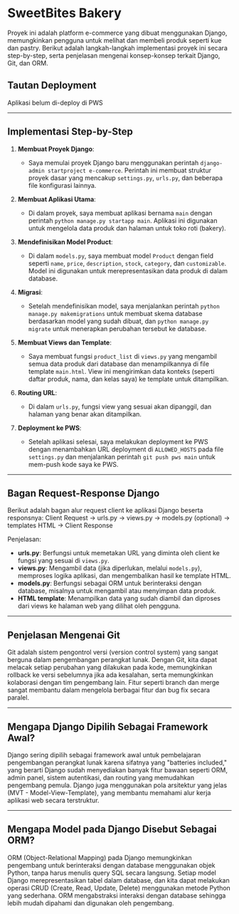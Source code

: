 # SweetBites Bakery

Proyek ini adalah platform e-commerce yang dibuat menggunakan Django, memungkinkan pengguna untuk melihat dan membeli produk seperti kue dan pastry. Berikut adalah langkah-langkah implementasi proyek ini secara step-by-step, serta penjelasan mengenai konsep-konsep terkait Django, Git, dan ORM.

## Tautan Deployment
Aplikasi belum di-deploy di PWS

---

## Implementasi Step-by-Step

1. **Membuat Proyek Django**:
   - Saya memulai proyek Django baru menggunakan perintah `django-admin startproject e-commerce`. Perintah ini membuat struktur proyek dasar yang mencakup `settings.py`, `urls.py`, dan beberapa file konfigurasi lainnya.

2. **Membuat Aplikasi Utama**:
   - Di dalam proyek, saya membuat aplikasi bernama `main` dengan perintah `python manage.py startapp main`. Aplikasi ini digunakan untuk mengelola data produk dan halaman untuk toko roti (bakery).

3. **Mendefinisikan Model Product**:
   - Di dalam `models.py`, saya membuat model `Product` dengan field seperti `name`, `price`, `description`, `stock`, `category`, dan `customizable`. Model ini digunakan untuk merepresentasikan data produk di dalam database.

4. **Migrasi**:
   - Setelah mendefinisikan model, saya menjalankan perintah `python manage.py makemigrations` untuk membuat skema database berdasarkan model yang sudah dibuat, dan `python manage.py migrate` untuk menerapkan perubahan tersebut ke database.

5. **Membuat Views dan Template**:
   - Saya membuat fungsi `product_list` di `views.py` yang mengambil semua data produk dari database dan menampilkannya di file template `main.html`. View ini mengirimkan data konteks (seperti daftar produk, nama, dan kelas saya) ke template untuk ditampilkan.

6. **Routing URL**:
   - Di dalam `urls.py`, fungsi view yang sesuai akan dipanggil, dan halaman yang benar akan ditampilkan.

7. **Deployment ke PWS**:
   - Setelah aplikasi selesai, saya melakukan deployment ke PWS dengan menambahkan URL deployment di `ALLOWED_HOSTS` pada file `settings.py` dan menjalankan perintah `git push pws main` untuk mem-push kode saya ke PWS.

---

## Bagan Request-Response Django

Berikut adalah bagan alur request client ke aplikasi Django beserta responsnya:
Client Request -> urls.py -> views.py -> models.py (optional) -> templates HTML -> Client Response


Penjelasan:
- **urls.py**: Berfungsi untuk memetakan URL yang diminta oleh client ke fungsi yang sesuai di `views.py`.
- **views.py**: Mengambil data (jika diperlukan, melalui `models.py`), memproses logika aplikasi, dan mengembalikan hasil ke template HTML.
- **models.py**: Berfungsi sebagai ORM untuk berinteraksi dengan database, misalnya untuk mengambil atau menyimpan data produk.
- **HTML template**: Menampilkan data yang sudah diambil dan diproses dari views ke halaman web yang dilihat oleh pengguna.

---

## Penjelasan Mengenai Git

Git adalah sistem pengontrol versi (version control system) yang sangat berguna dalam pengembangan perangkat lunak. Dengan Git, kita dapat melacak setiap perubahan yang dilakukan pada kode, memungkinkan rollback ke versi sebelumnya jika ada kesalahan, serta memungkinkan kolaborasi dengan tim pengembang lain. Fitur seperti branch dan merge sangat membantu dalam mengelola berbagai fitur dan bug fix secara paralel.

---

## Mengapa Django Dipilih Sebagai Framework Awal?

Django sering dipilih sebagai framework awal untuk pembelajaran pengembangan perangkat lunak karena sifatnya yang "batteries included," yang berarti Django sudah menyediakan banyak fitur bawaan seperti ORM, admin panel, sistem autentikasi, dan routing yang memudahkan pengembang pemula. Django juga menggunakan pola arsitektur yang jelas (MVT - Model-View-Template), yang membantu memahami alur kerja aplikasi web secara terstruktur.

---

## Mengapa Model pada Django Disebut Sebagai ORM?

ORM (Object-Relational Mapping) pada Django memungkinkan pengembang untuk berinteraksi dengan database menggunakan objek Python, tanpa harus menulis query SQL secara langsung. Setiap model Django merepresentasikan tabel dalam database, dan kita dapat melakukan operasi CRUD (Create, Read, Update, Delete) menggunakan metode Python yang sederhana. ORM mengabstraksi interaksi dengan database sehingga lebih mudah dipahami dan digunakan oleh pengembang.



